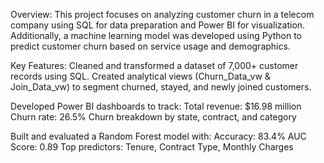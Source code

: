 Overview:
This project focuses on analyzing customer churn in a telecom company using SQL for data preparation and Power BI for visualization. Additionally, a machine learning model was developed using Python to predict customer churn based on service usage and demographics.

Key Features:
Cleaned and transformed a dataset of 7,000+ customer records using SQL.
Created analytical views (Churn_Data_vw & Join_Data_vw) to segment churned, stayed, and newly joined customers.

Developed Power BI dashboards to track:
Total revenue: $16.98 million
Churn rate: 26.5%
Churn breakdown by state, contract, and category

Built and evaluated a Random Forest model with:
Accuracy: 83.4%
AUC Score: 0.89
Top predictors: Tenure, Contract Type, Monthly Charges

